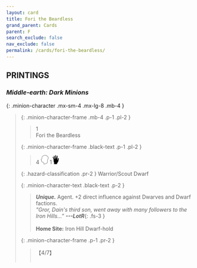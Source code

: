 ```yaml
---
layout: card
title: Fori the Beardless
grand_parent: Cards
parent: F
search_exclude: false
nav_exclude: false
permalink: /cards/fori-the-beardless/
---
```


## PRINTINGS


### _Middle-earth: Dark Minions_

{: .minion-character .mx-sm-4 .mx-lg-8 .mb-4 }
> {: .minion-character-frame .mb-4 .p-1 .pl-2 }
> > <div class="hazard-mp">1</div>
> > <div class="card-name">Fori the Beardless</div>
>
> {: .minion-character-frame .black-text .p-1 .pl-2 }
> > 4 ![](/assets/images/mind.svg) 1![](/assets/images/di.svg)
>
> {: .hazard-classification .pr-2 }
> Warrior/Scout Dwarf
>
> {: .minion-character-text .black-text .p-2 }
> > _**Unique.**_ Agent. +2 direct influence against Dwarves and Dwarf factions. <br>_"Gror, Dain's third son, went away with many followers to the Iron Hills...”_ ***---&#65279;LotR***{: .fs-3 }  <br><br>**Home Site:** Iron Hill Dwarf-hold  
>
> {: .minion-character-frame .p-1 .pr-2 }
> > <div class="card-shield">【4/7】</div>
> > <div class="card-corruption-white">&nbsp;</div>
